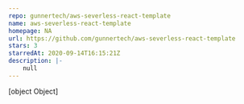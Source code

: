 ```yaml
---
repo: gunnertech/aws-severless-react-template
name: aws-severless-react-template
homepage: NA
url: https://github.com/gunnertech/aws-severless-react-template
stars: 3
starredAt: 2020-09-14T16:15:21Z
description: |-
    null
---
```


[object Object]
